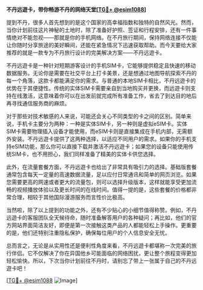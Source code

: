 **不丹远遊卡，带你畅游不丹的网络天堂[[TG💪+ @esim1088](https://t.me/s/esim1088)]**

提到不丹，很多人首先想到的是这个国家的高幸福指数和独特的自然风光。然而，当你计划前往这片神秘的土地时，除了准备好护照、签证和行程安排，还有一件事情绝对不能忽视——那就是你的手机网络。在不丹旅行期间，保持网络连接不仅能让你随时分享旅途的美好瞬间，还能在紧急情况下迅速获取帮助。而今天要给大家推荐的就是一款专为不丹旅行设计的完美解决方案——不丹远遊卡。

不丹远遊卡是一种针对短期游客设计的手机SIM卡，它能够提供稳定且快速的移动数据服务。无论你是需要在社交平台上打卡美景，还是想通过地图导航探索不丹的每一个角落，这款卡都能满足你的需求。与普通的本地SIM卡相比，不丹远遊卡的优势在于其便捷性。传统的实体SIM卡需要亲自到当地购买并更换，而远遊卡则支持在线激活，这意味着你可以在出发前就完成所有准备工作，省去了到达目的地后再寻找通信服务商的麻烦。

对于那些对技术敏感的人来说，可能还会关心不同类型的卡之间的区别。简单来说，手机卡主要分为两种：一种是实体SIM卡，另一种则是虚拟eSIM卡。实体SIM卡需要物理插入设备才能使用，而eSIM卡则是直接集成在手机内部，无需额外安装。不丹远遊卡提供了这两种选择，以适应不同用户的需求。如果你的手机支持eSIM功能，那么你可以直接下载并激活不丹远遊卡；如果您的设备只能使用传统SIM卡，也不用担心，我们同样准备了精美的实体卡供您选择。

此外，在流量套餐方面，不丹远遊卡也给出了非常具有吸引力的选择。基础版套餐通常包含每天一定量的高速数据流量，足以应付日常通讯和简单的网页浏览。如果您需要更高的网速或者更大的流量包，则可以选择升级版本，这样就能享受更加流畅的视频播放体验以及更长时间的在线时间。值得一提的是，这些套餐的价格都非常合理，相较于其他国际漫游服务而言性价比极高。

当然啦，除了以上提到的功能之外，还有不少贴心的小细节值得称赞。例如，不丹远遊卡的客服团队全天候待命，随时准备解答用户的各种疑问；再比如，他们的官方网站界面简洁友好，即便是第一次接触这类产品的人都能轻松上手操作。更重要的是，他们还特别注重隐私保护，确保每位用户的个人信息安全无忧。

总而言之，无论是从实用性还是便利性角度来看，不丹远遊卡都堪称一次完美的旅行伴侣。它不仅解决了你在异国他乡可能面临的网络困扰，更让整个旅程变得更加轻松愉快。所以，下次当你计划前往不丹时，请别忘了带上一张属于自己的不丹远遊卡吧！

[[TG💪+ @esim1088](https://t.me/s/esim1088) ![Image](https://i.postimg.cc/4NQfJmqS/Snipaste-2025-05-13-00-14-12.png)]